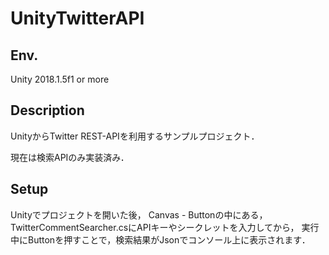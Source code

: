 # UnityTwitterAPI

## Env.
Unity 2018.1.5f1 or more

## Description
UnityからTwitter REST-APIを利用するサンプルプロジェクト．

現在は検索APIのみ実装済み．

## Setup
Unityでプロジェクトを開いた後，
Canvas - Buttonの中にある，TwitterCommentSearcher.csにAPIキーやシークレットを入力してから，
実行中にButtonを押すことで，検索結果がJsonでコンソール上に表示されます．
